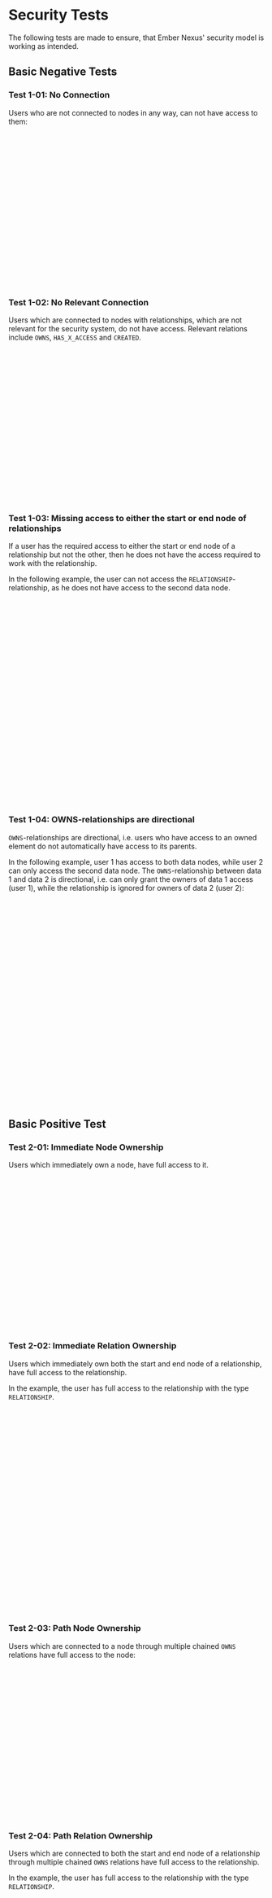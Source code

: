 # Security Tests

The following tests are made to ensure, that Ember Nexus' security model is working as intended.

## Basic Negative Tests

### Test 1-01: No Connection

Users who are not connected to nodes in any way, can not have access to them:

<div id="test-1-01" class="graph-container" style="height:300px"></div>

### Test 1-02: No Relevant Connection

Users which are connected to nodes with relationships, which are not relevant for the security system, do not have
access. Relevant relations include `OWNS`, `HAS_X_ACCESS` and `CREATED`.

<div id="test-1-02" class="graph-container" style="height:300px"></div>

### Test 1-03: Missing access to either the start or end node of relationships

If a user has the required access to either the start or end node of a relationship but not the other, then he does not
have the access required to work with the relationship.

In the following example, the user can not access the `RELATIONSHIP`-relationship, as he does not have access to the
second data node.

<div id="test-1-03" class="graph-container" style="height:400px"></div>

### Test 1-04: OWNS-relationships are directional

`OWNS`-relationships are directional, i.e. users who have access to an owned element do not automatically have access to
its parents.

In the following example, user 1 has access to both data nodes, while user 2 can only access the second data node. The
`OWNS`-relationship between data 1 and data 2 is directional, i.e. can only grant the owners of data 1 access (user 1),
while the relationship is ignored for owners of data 2 (user 2):

<div id="test-1-04" class="graph-container" style="height:400px"></div>

## Basic Positive Test

### Test 2-01: Immediate Node Ownership

Users which immediately own a node, have full access to it.

<div id="test-2-01" class="graph-container" style="height:300px"></div>

### Test 2-02: Immediate Relation Ownership

Users which immediately own both the start and end node of a relationship, have full access to the relationship.

In the example, the user has full access to the relationship with the type `RELATIONSHIP`.

<div id="test-2-02" class="graph-container" style="height:400px"></div>

### Test 2-03: Path Node Ownership

Users which are connected to a node through multiple chained `OWNS` relations have full access to the node:

<div id="test-2-03" class="graph-container" style="height:300px"></div>

### Test 2-04: Path Relation Ownership

Users which are connected to both the start and end node of a relationship through multiple chained `OWNS` relations
have full access to the relationship.

In the example, the user has full access to the relationship with the type `RELATIONSHIP`.

<div id="test-2-04" class="graph-container" style="height:400px"></div>

## Single Group Positive Test

### Test 3-01: Immediate Node Ownership

Users of groups which immediately own a node, have full access to it.

<div id="test-3-01" class="graph-container" style="height:300px"></div>

### Test 3-02: Immediate Relation Ownership

Users of Groups which immediately own both the start and end node of a relationship, have full access to the
relationship.

In the example, the user has full access to the relationship with the type `RELATIONSHIP`.

<div id="test-3-02" class="graph-container" style="height:400px"></div>

### Test 3-03: Path Node Ownership

Users of Groups which are connected to a node through multiple chained `OWNS` relations have full access to the node:

<div id="test-3-03" class="graph-container" style="height:300px"></div>

### Test 3-04: Path Relation Ownership

Users of groups which are connected to both the start and end node of a relationship through multiple chained `OWNS`
relations have full access to the relationship.

In the example, the user has full access to the relationship with the type `RELATIONSHIP`.

<div id="test-3-04" class="graph-container" style="height:400px"></div>

## Multiple Group Positive Test

### Test 4-01: Immediate Node Ownership

Users which are in a chain of groups, where the last group immediately owns a node, have full access to it.

<div id="test-4-01" class="graph-container" style="height:300px"></div>

### Test 4-02: Immediate Relation Ownership

Users which are in a chain of groups, where the last group immediately own both the start and end node of a
relationship, have full access to the relationship.

In the example, the user has full access to the relationship with the type `RELATIONSHIP`.

<div id="test-4-02" class="graph-container" style="height:400px"></div>

### Test 4-03: Path Node Ownership

Users which are in a chain of groups, where the last group is connected to a node through multiple chained `OWNS`
relations have full access to the node:

<div id="test-4-03" class="graph-container" style="height:300px"></div>

### Test 4-04: Path Relation Ownership

Users which are in a chain of groups, where the last group is connected to both the start and end node of a relationship
through multiple chained `OWNS` relations have full access to the relationship.

In the example, the user has full access to the relationship with the type `RELATIONSHIP`.

<div id="test-4-04" class="graph-container" style="height:400px"></div>

## Mixed Group Ownership

### Test 5-01: Mixed Node Ownership

If there are multiple paths of `OWNS`-relations between the user, possible groups and the node, then the user has full
access to the node.

<div id="test-5-01" class="graph-container" style="height:400px"></div>

### Test 5-02: Mixed Relation Ownership

If there are multiple paths of `OWNS`-relations between the user, possible groups and the start and end node of the
relation, then the user has full access to the relation.

<div id="test-5-02" class="graph-container" style="height:400px"></div>

## Limited Access

### Test 6-01: Limited Read Access

If a user is connected via `OWNS`- and `HAS_READ_ACCESS`-relations, then the user has read access to the element and
their children:

<div id="test-6-01" class="graph-container" style="height:700px"></div>

## Edge Cases

### Test 99-01: IS_IN_GROUP after OWNS have no effect

If an `IS_IN_GROUP` relationship appears after at least one `OWNS` relationship, then the `IS_IN_GROUP` relationship
must be ignored / will be handled like any non security related relationship.

In the following example, the user does not have any access to group 2 or data 2, as there are no `OWNS`-paths between
the user and those nodes.

<div id="test-99-01" class="graph-container" style="height:400px"></div>

### Test 99-02: Owning groups give direct access but not to related groups

If users own groups directly or through other groups, then they also own the elements the group owns.  
**However, they do not inherit access to groups connected via `IS_IN_GROUP` relationships.**

In the following example, the user has owning access to the data nodes 1 and 2, as there is a direct chain of
`OWNS`-relations. However, the user does not have access to data node 3.

<div id="test-99-02" class="graph-container" style="height:400px"></div>

### Test 99-03: Users which are part of a group, should have read access to the group itself

With the current security system, users are granted the same rights as the group, but not to the group itself.

Refactoring / edge case prevention work is required.

### Test 99-04: Users should have access to direct ownership relations

Currently, if a user is directly connected to any node via an `OWNS`-relation, then the user can not access the
relation itself, just the owned node. This is problematic and needs to be fixed.

<script>
renderGraph(document.getElementById('test-1-01'), {
  nodes: [
    { id: 'user', ...userNode },
    { id: 'data', ...dataNode },
  ],
  edges: []
}, 'TB');
renderGraph(document.getElementById('test-1-02'), {
  nodes: [
    { id: 'user', ...userNode },
    { id: 'data', ...dataNode },
  ],
  edges: [
    { source: 'user', target: 'data', label: 'SOME_RELATION' },
  ]
});
renderGraph(document.getElementById('test-1-03'), {
  nodes: [
    { id: 'user', ...userNode },
    { id: 'data1', ...dataNode, label: 'Data 1' },
    { id: 'data2', ...dataNode, label: 'Data 2' },
  ],
  edges: [
    { source: 'user', target: 'data1', label: 'OWNS' },
    { source: 'data1', target: 'data2', label: 'RELATIONSHIP' },
  ]
});
renderGraph(document.getElementById('test-1-04'), {
  nodes: [
    { id: 'user1', ...userNode, label: 'User 1' },
    { id: 'user2', ...userNode, label: 'User 2' },
    { id: 'data1', ...dataNode, label: 'Data 1' },
    { id: 'data2', ...dataNode, label: 'Data 2' },
  ],
  edges: [
    { source: 'user1', target: 'data1', label: 'OWNS' },
    { source: 'data1', target: 'data2', label: 'OWNS' },
    { source: 'user2', target: 'data2', label: 'OWNS' },
  ]
});
renderGraph(document.getElementById('test-2-01'), {
  nodes: [
    { id: 'user', ...userNode },
    { id: 'data', ...dataNode },
  ],
  edges: [
    { source: 'user', target: 'data', label: 'OWNS' },
  ]
});
renderGraph(document.getElementById('test-2-02'), {
  nodes: [
    { id: 'user', ...userNode },
    { id: 'data1', ...dataNode, label: 'Data 1' },
    { id: 'data2', ...dataNode, label: 'Data 2' },
  ],
  edges: [
    { source: 'user', target: 'data1', label: 'OWNS' },
    { source: 'user', target: 'data2', label: 'OWNS' },
    { source: 'data1', target: 'data2', label: 'RELATIONSHIP' },
  ]
});
renderGraph(document.getElementById('test-2-03'), {
  nodes: [
    { id: 'user', ...userNode },
    { id: 'data1', ...dataNode, label: 'Data 1' },
    { id: 'data2', ...dataNode, label: 'Data 2' },
    { id: 'data3', ...dataNode, label: 'Data 3' },
  ],
  edges: [
    { source: 'user', target: 'data1', label: 'OWNS' },
    { source: 'data1', target: 'data2', label: 'OWNS' },
    { source: 'data2', target: 'data3', label: 'OWNS' },
  ]
});
renderGraph(document.getElementById('test-2-04'), {
  nodes: [
    { id: 'user', ...userNode },
    { id: 'data1', ...dataNode, label: 'Data 1' },
    { id: 'data2', ...dataNode, label: 'Data 2' },
    { id: 'data3', ...dataNode, label: 'Data 3' },
    { id: 'data4', ...dataNode, label: 'Data 4' },
    { id: 'data5', ...dataNode, label: 'Data 5' },
    { id: 'data6', ...dataNode, label: 'Data 6' },
  ],
  edges: [
    { source: 'user', target: 'data1', label: 'OWNS' },
    { source: 'data1', target: 'data2', label: 'OWNS' },
    { source: 'data2', target: 'data3', label: 'OWNS' },
    { source: 'user', target: 'data4', label: 'OWNS' },
    { source: 'data4', target: 'data5', label: 'OWNS' },
    { source: 'data5', target: 'data6', label: 'OWNS' },
    { source: 'data3', target: 'data6', label: 'RELATIONSHIP' },
  ]
});
renderGraph(document.getElementById('test-3-01'), {
  nodes: [
    { id: 'user', ...userNode },
    { id: 'group', ...groupNode },
    { id: 'data', ...dataNode },
  ],
  edges: [
    { source: 'user', target: 'group', label: 'IS_IN_GROUP' },
    { source: 'group', target: 'data', label: 'OWNS' },
  ]
});
renderGraph(document.getElementById('test-3-02'), {
  nodes: [
    { id: 'user', ...userNode },
    { id: 'group', ...groupNode },
    { id: 'data1', ...dataNode, label: 'Data 1' },
    { id: 'data2', ...dataNode, label: 'Data 2' },
  ],
  edges: [
    { source: 'user', target: 'group', label: 'IS_IN_GROUP' },
    { source: 'group', target: 'data1', label: 'OWNS' },
    { source: 'group', target: 'data2', label: 'OWNS' },
    { source: 'data1', target: 'data2', label: 'RELATIONSHIP' },
  ]
});
renderGraph(document.getElementById('test-3-03'), {
  nodes: [
    { id: 'user', ...userNode },
    { id: 'group', ...groupNode },
    { id: 'data1', ...dataNode, label: 'Data 1' },
    { id: 'data2', ...dataNode, label: 'Data 2' },
    { id: 'data3', ...dataNode, label: 'Data 3' },
  ],
  edges: [
    { source: 'user', target: 'group', label: 'IS_IN_GROUP' },
    { source: 'group', target: 'data1', label: 'OWNS' },
    { source: 'data1', target: 'data2', label: 'OWNS' },
    { source: 'data2', target: 'data3', label: 'OWNS' },
  ]
});
renderGraph(document.getElementById('test-3-04'), {
  nodes: [
    { id: 'user', ...userNode },
    { id: 'group', ...groupNode },
    { id: 'data1', ...dataNode, label: 'Data 1' },
    { id: 'data2', ...dataNode, label: 'Data 2' },
    { id: 'data3', ...dataNode, label: 'Data 3' },
    { id: 'data4', ...dataNode, label: 'Data 4' },
    { id: 'data5', ...dataNode, label: 'Data 5' },
    { id: 'data6', ...dataNode, label: 'Data 6' },
  ],
  edges: [
    { source: 'user', target: 'group', label: 'IS_IN_GROUP' },
    { source: 'group', target: 'data1', label: 'OWNS' },
    { source: 'data1', target: 'data2', label: 'OWNS' },
    { source: 'data2', target: 'data3', label: 'OWNS' },
    { source: 'group', target: 'data4', label: 'OWNS' },
    { source: 'data4', target: 'data5', label: 'OWNS' },
    { source: 'data5', target: 'data6', label: 'OWNS' },
    { source: 'data3', target: 'data6', label: 'RELATIONSHIP' },
  ]
});
renderGraph(document.getElementById('test-4-01'), {
  nodes: [
    { id: 'user', ...userNode },
    { id: 'group1', ...groupNode, label: 'Group 1' },
    { id: 'group2', ...groupNode, label: 'Group 2' },
    { id: 'group3', ...groupNode, label: 'Group 3' },
    { id: 'data', ...dataNode },
  ],
  edges: [
    { source: 'user', target: 'group1', label: 'IS_IN_GROUP' },
    { source: 'group1', target: 'group2', label: 'IS_IN_GROUP' },
    { source: 'group2', target: 'group3', label: 'IS_IN_GROUP' },
    { source: 'group3', target: 'data', label: 'OWNS' },
  ]
});
renderGraph(document.getElementById('test-4-02'), {
  nodes: [
    { id: 'user', ...userNode },
    { id: 'group1', ...groupNode, label: 'Group 1' },
    { id: 'group2', ...groupNode, label: 'Group 2' },
    { id: 'group3', ...groupNode, label: 'Group 3' },
    { id: 'data1', ...dataNode, label: 'Data 1' },
    { id: 'data2', ...dataNode, label: 'Data 2' },
  ],
  edges: [
    { source: 'user', target: 'group1', label: 'IS_IN_GROUP' },
    { source: 'group1', target: 'group2', label: 'IS_IN_GROUP' },
    { source: 'group2', target: 'group3', label: 'IS_IN_GROUP' },
    { source: 'group3', target: 'data1', label: 'OWNS' },
    { source: 'group3', target: 'data2', label: 'OWNS' },
    { source: 'data1', target: 'data2', label: 'RELATIONSHIP' },
  ]
});
renderGraph(document.getElementById('test-4-03'), {
  nodes: [
    { id: 'user', ...userNode },
    { id: 'group1', ...groupNode, label: 'Group 1' },
    { id: 'group2', ...groupNode, label: 'Group 2' },
    { id: 'group3', ...groupNode, label: 'Group 3' },
    { id: 'data1', ...dataNode, label: 'Data 1' },
    { id: 'data2', ...dataNode, label: 'Data 2' },
    { id: 'data3', ...dataNode, label: 'Data 3' },
  ],
  edges: [
    { source: 'user', target: 'group1', label: 'IS_IN_GROUP' },
    { source: 'group1', target: 'group2', label: 'IS_IN_GROUP' },
    { source: 'group2', target: 'group3', label: 'IS_IN_GROUP' },
    { source: 'group3', target: 'data1', label: 'OWNS' },
    { source: 'data1', target: 'data2', label: 'OWNS' },
    { source: 'data2', target: 'data3', label: 'OWNS' },
  ]
});
renderGraph(document.getElementById('test-4-04'), {
  nodes: [
    { id: 'user', ...userNode },
    { id: 'group1', ...groupNode, label: 'Group 1' },
    { id: 'group2', ...groupNode, label: 'Group 2' },
    { id: 'group3', ...groupNode, label: 'Group 3' },
    { id: 'data1', ...dataNode, label: 'Data 1' },
    { id: 'data2', ...dataNode, label: 'Data 2' },
    { id: 'data3', ...dataNode, label: 'Data 3' },
    { id: 'data4', ...dataNode, label: 'Data 4' },
    { id: 'data5', ...dataNode, label: 'Data 5' },
    { id: 'data6', ...dataNode, label: 'Data 6' },
  ],
  edges: [
    { source: 'user', target: 'group1', label: 'IS_IN_GROUP' },
    { source: 'group1', target: 'group2', label: 'IS_IN_GROUP' },
    { source: 'group2', target: 'group3', label: 'IS_IN_GROUP' },
    { source: 'group3', target: 'data1', label: 'OWNS' },
    { source: 'data1', target: 'data2', label: 'OWNS' },
    { source: 'data2', target: 'data3', label: 'OWNS' },
    { source: 'group3', target: 'data4', label: 'OWNS' },
    { source: 'data4', target: 'data5', label: 'OWNS' },
    { source: 'data5', target: 'data6', label: 'OWNS' },
    { source: 'data3', target: 'data6', label: 'RELATIONSHIP' },
  ]
});
renderGraph(document.getElementById('test-5-01'), {
  nodes: [
    { id: 'user', ...userNode },
    { id: 'group1', ...groupNode, label: 'Group 1' },
    { id: 'group2', ...groupNode, label: 'Group 2' },
    { id: 'data1', ...dataNode, label: 'Data 1' },
    { id: 'data2', ...dataNode, label: 'Data 2' },
    { id: 'data3', ...dataNode, label: 'Data 3' },
  ],
  edges: [
    { source: 'user', target: 'group1', label: 'IS_IN_GROUP' },
    { source: 'group1', target: 'group2', label: 'IS_IN_GROUP' },
    { source: 'group2', target: 'data1', label: 'OWNS' },
    { source: 'data1', target: 'data2', label: 'OWNS' },
    { source: 'data2', target: 'data3', label: 'OWNS' },
    { source: 'user', target: 'data2', label: 'OWNS' }
  ]
});
renderGraph(document.getElementById('test-5-02'), {
  nodes: [
    { id: 'user', ...userNode },
    { id: 'group1', ...groupNode, label: 'Group 1' },
    { id: 'group2', ...groupNode, label: 'Group 2' },
    { id: 'data1', ...dataNode, label: 'Data 1' },
    { id: 'data2', ...dataNode, label: 'Data 2' },
    { id: 'data3', ...dataNode, label: 'Data 3' },
    { id: 'data4', ...dataNode, label: 'Data 4' },
    { id: 'data5', ...dataNode, label: 'Data 5' },
    { id: 'data6', ...dataNode, label: 'Data 6' },
  ],
  edges: [
    { source: 'user', target: 'group1', label: 'IS_IN_GROUP' },
    { source: 'group1', target: 'group2', label: 'IS_IN_GROUP' },
    { source: 'group2', target: 'data1', label: 'OWNS' },
    { source: 'data1', target: 'data2', label: 'OWNS' },
    { source: 'data2', target: 'data3', label: 'OWNS' },
    { source: 'user', target: 'data4', label: 'OWNS' },
    { source: 'data4', target: 'data5', label: 'OWNS' },
    { source: 'data5', target: 'data6', label: 'OWNS' },
    { source: 'data3', target: 'data6', label: 'RELATIONSHIP' },
  ]
});
renderGraph(document.getElementById('test-6-01'), {
  nodes: [
    { id: 'user', ...userNode },
    { id: 'group1', ...groupNode, label: 'Group 1' },
    { id: 'group2', ...groupNode, label: 'Group 2' },
    { id: 'group3', ...groupNode, label: 'Group 3' },
    { id: 'data1', ...dataNode, label: 'Data 1' },
    { id: 'data2', ...dataNode, label: 'Data 2' },
    { id: 'data3', ...dataNode, label: 'Data 3' },
    { id: 'data4', ...dataNode, label: 'Data 4' },
    { id: 'data5', ...dataNode, label: 'Data 5' },
    { id: 'data6', ...dataNode, label: 'Data 6' },
    { id: 'data7', ...dataNode, label: 'Data 7' },
    { id: 'data8', ...dataNode, label: 'Data 8' },
    { id: 'data9', ...dataNode, label: 'Data 9' },
  ],
  edges: [
    { source: 'user', target: 'data1', label: 'HAS_READ_ACCESS' },
    { source: 'data1', target: 'data2', label: 'OWNS' },
    { source: 'data1', target: 'data3', label: 'OWNS' },
    { source: 'data2', target: 'data3', label: 'RELATIONSHIP' },
    { source: 'user', target: 'group1', label: 'IS_IN_GROUP' },
    { source: 'group1', target: 'data4', label: 'HAS_READ_ACCESS' },
    { source: 'data4', target: 'data5', label: 'OWNS' },
    { source: 'data4', target: 'data6', label: 'OWNS' },
    { source: 'data5', target: 'data6', label: 'RELATIONSHIP' },
    { source: 'user', target: 'group2', label: 'IS_IN_GROUP' },
    { source: 'group2', target: 'group3', label: 'IS_IN_GROUP' },
    { source: 'group3', target: 'data7', label: 'HAS_READ_ACCESS' },
    { source: 'data7', target: 'data8', label: 'OWNS' },
    { source: 'data7', target: 'data9', label: 'OWNS' },
    { source: 'data8', target: 'data9', label: 'RELATIONSHIP' }
  ]
});
renderGraph(document.getElementById('test-99-01'), {
  nodes: [
    { id: 'user', ...userNode },
    { id: 'group1', ...groupNode, label: 'Group 1' },
    { id: 'group2', ...groupNode, label: 'Group 2' },
    { id: 'data1', ...dataNode, label: 'Data 1' },
    { id: 'data2', ...dataNode, label: 'Data 2' },
  ],
  edges: [
    { source: 'user', target: 'group1', label: 'IS_IN_GROUP' },
    { source: 'group1', target: 'data1', label: 'OWNS' },
    { source: 'data1', target: 'group2', label: 'IS_IN_GROUP' },
    { source: 'group2', target: 'data2', label: 'OWNS' }
  ]
});
renderGraph(document.getElementById('test-99-02'), {
  nodes: [
    { id: 'user', ...userNode },
    { id: 'group1', ...groupNode, label: 'Group 1' },
    { id: 'group2', ...groupNode, label: 'Group 2' },
    { id: 'group3', ...groupNode, label: 'Group 3' },
    { id: 'data1', ...dataNode, label: 'Data 1' },
    { id: 'data2', ...dataNode, label: 'Data 2' },
    { id: 'data3', ...dataNode, label: 'Data 3' },
  ],
  edges: [
    { source: 'user', target: 'group1', label: 'IS_IN_GROUP' },
    { source: 'group1', target: 'group2', label: 'OWNS' },
    { source: 'group2', target: 'group3', label: 'IS_IN_GROUP' },
    { source: 'group1', target: 'data1', label: 'OWNS' },
    { source: 'group2', target: 'data2', label: 'OWNS' },
    { source: 'group3', target: 'data3', label: 'OWNS' }
  ]
});
</script>
